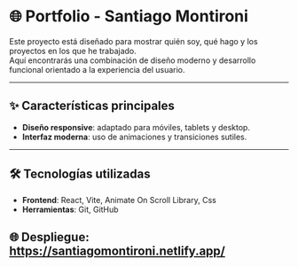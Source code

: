 # 🌐 Portfolio - Santiago Montironi

Este proyecto está diseñado para mostrar quién soy, qué hago y los proyectos en los que he trabajado.  
Aquí encontrarás una combinación de diseño moderno y desarrollo funcional orientado a la experiencia del usuario.  

---

## ✨ Características principales
- **Diseño responsive**: adaptado para móviles, tablets y desktop.  
- **Interfaz moderna**: uso de animaciones y transiciones sutiles. 

---

## 🛠️ Tecnologías utilizadas
- **Frontend**: React, Vite, Animate On Scroll Library, Css 
- **Herramientas**: Git, GitHub

## 🌐 Despliegue: https://santiagomontironi.netlify.app/

